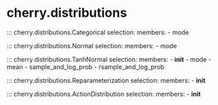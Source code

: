 
# cherry.distributions


::: cherry.distributions.Categorical
    selection:
      members:
        - mode

::: cherry.distributions.Normal
    selection:
      members:
        - mode

::: cherry.distributions.TanhNormal
    selection:
      members:
        - __init__
        - mode
        - mean
        - sample_and_log_prob
        - rsample_and_log_prob

::: cherry.distributions.Reparameterization
    selection:
      members:
        - __init__

::: cherry.distributions.ActionDistribution
    selection:
      members:
        - __init__
